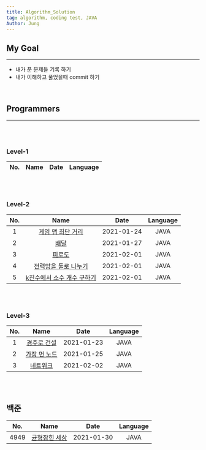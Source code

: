 ```yaml
---
title: Algorithm_Solution
tag: algorithm, coding test, JAVA
Author: Jung
---
```


## My Goal

---

- 내가 푼 문제들 기록 하기
- 내가 이해하고 풀었을때 commit 하기

</br>

## Programmers

---

</br>
</br>

### Level-1

| No. | Name | Date | Language |
| :-: | :--: | :--: | -------- |

</br>
</br>

### Level-2

| No. |                               Name                               |    Date    | Language |
| :-: | :--------------------------------------------------------------: | :--------: | :------: |
|  1  |       [게임 맵 최단 거리](./programmers/level2/gameMap.md)       | 2021-01-24 |   JAVA   |
|  2  |             [배달](./programmers/level2/delivery.md)             | 2021-01-27 |   JAVA   |
|  3  |        [피로도](./programmers/level2/fatigueDungeons.md)         | 2021-02-01 |   JAVA   |
|  4  | [전력망을 둘로 나누기](./programmers/level2/divideTwoNetwork.md) | 2021-02-01 |   JAVA   |
|  5  | [k진수에서 소수 개수 구하기](./programmers/level2/solution5.md)  | 2021-02-01 |   JAVA   |

</br>
</br>

### Level-3

| No. |                         Name                         |    Date    | Language |
| :-: | :--------------------------------------------------: | :--------: | :------: |
|  1  |   [경주로 건설](./programmers/level3/raceLoad.md)    | 2021-01-23 |   JAVA   |
|  2  | [가장 먼 노드](./programmers/level3/farthestnode.md) | 2021-01-25 |   JAVA   |
|  3  |    [네트워크](./programmers/level3/solution03.md)    | 2021-02-02 |   JAVA   |

</br>
</br>

## 백준

| No.  |                        Name                         |    Date    | Language |
| :--: | :-------------------------------------------------: | :--------: | :------: |
| 4949 | [균형잡힌 세상](./baekjoon/class2/balancedWorld.md) | 2021-01-30 |   JAVA   |

</br>
</br>
